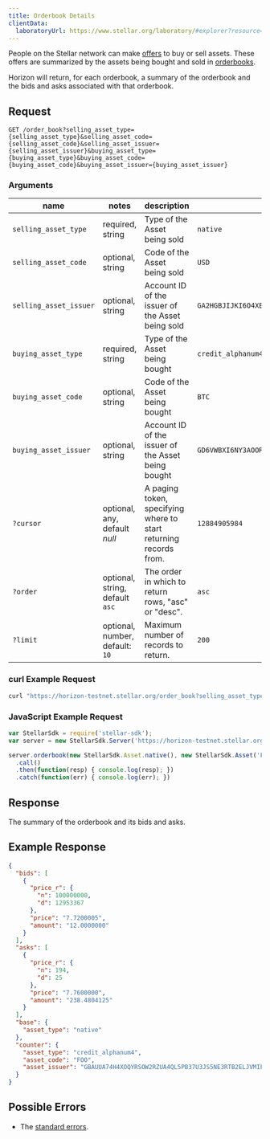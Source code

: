 ```yaml
---
title: Orderbook Details
clientData:
  laboratoryUrl: https://www.stellar.org/laboratory/#explorer?resource=order_book&endpoint=details
---
```


People on the Stellar network can make [offers](../resources/offer.md) to buy or sell assets.  These offers are summarized by the assets being bought and sold in [orderbooks](../resources/orderbook.md).

Horizon will return, for each orderbook, a summary of the orderbook and the bids and asks associated with that orderbook.

## Request

```
GET /order_book?selling_asset_type={selling_asset_type}&selling_asset_code={selling_asset_code}&selling_asset_issuer={selling_asset_issuer}&buying_asset_type={buying_asset_type}&buying_asset_code={buying_asset_code}&buying_asset_issuer={buying_asset_issuer}
```

### Arguments

| name | notes | description | example |
| ---- | ----- | ----------- | ------- |
| `selling_asset_type` | required, string | Type of the Asset being sold | `native` |
| `selling_asset_code` | optional, string | Code of the Asset being sold | `USD` |
| `selling_asset_issuer` | optional, string | Account ID of the issuer of the Asset being sold | `GA2HGBJIJKI6O4XEM7CZWY5PS6GKSXL6D34ERAJYQSPYA6X6AI7HYW36` |
| `buying_asset_type` | required, string | Type of the Asset being bought | `credit_alphanum4` |
| `buying_asset_code` | optional, string | Code of the Asset being bought | `BTC` |
| `buying_asset_issuer` | optional, string | Account ID of the issuer of the Asset being bought | `GD6VWBXI6NY3AOOR55RLVQ4MNIDSXE5JSAVXUTF35FRRI72LYPI3WL6Z` |
| `?cursor` | optional, any, default _null_ | A paging token, specifying where to start returning records from. | `12884905984` |
| `?order`  | optional, string, default `asc` | The order in which to return rows, "asc" or "desc". | `asc` |
| `?limit`  | optional, number, default: `10` | Maximum number of records to return. | `200` |

### curl Example Request

```sh
curl "https://horizon-testnet.stellar.org/order_book?selling_asset_type=native&buying_asset_type=credit_alphanum4&buying_asset_code=FOO&buying_asset_issuer=GBAUUA74H4XOQYRSOW2RZUA4QL5PB37U3JS5NE3RTB2ELJVMIF5RLMAG"
```

### JavaScript Example Request

```js
var StellarSdk = require('stellar-sdk');
var server = new StellarSdk.Server('https://horizon-testnet.stellar.org');

server.orderbook(new StellarSdk.Asset.native(), new StellarSdk.Asset('FOO', 'GBAUUA74H4XOQYRSOW2RZUA4QL5PB37U3JS5NE3RTB2ELJVMIF5RLMAG'))
  .call()
  .then(function(resp) { console.log(resp); })
  .catch(function(err) { console.log(err); })
```

## Response

The summary of the orderbook and its bids and asks.

## Example Response
```json
{
  "bids": [
    {
      "price_r": {
        "n": 100000000,
        "d": 12953367
      },
      "price": "7.7200005",
      "amount": "12.0000000"
    }
  ],
  "asks": [
    {
      "price_r": {
        "n": 194,
        "d": 25
      },
      "price": "7.7600000",
      "amount": "238.4804125"
    }
  ],
  "base": {
    "asset_type": "native"
  },
  "counter": {
    "asset_type": "credit_alphanum4",
    "asset_code": "FOO",
    "asset_issuer": "GBAUUA74H4XOQYRSOW2RZUA4QL5PB37U3JS5NE3RTB2ELJVMIF5RLMAG"
  }
}
```

## Possible Errors

- The [standard errors](../errors.md#Standard_Errors).

